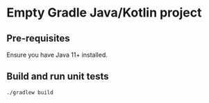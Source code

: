# Empty Gradle Java/Kotlin project
## Pre-requisites
Ensure you have Java 11+ installed.

## Build and run unit tests

```./gradlew build```

